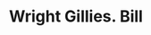 ---
doi: 10.7916/D86T1ZSF
date_other: '1900'
date_other_textual: 1900-1909
form: printed ephemera
genre:
- Invoices
name:
- Wright Gillies
object_in_context_url: https://biggert.cul.columbia.edu/items/view/ave_biggert_01159
subject_hierarchical_geographic:
- New York, New York, United States
subject_name:
- Wright Gillies
title: Wright Gillies. Bill
sort_title: Wright Gillies. Bill
call_number: ave_biggert_01159
coordinates:
- 40.71277777777778,-74.00583333333333
pid: ave_biggert_01159
identifiers: ave_biggert_01159
permalink: /biggert/ave_biggert_01159/
layout: iiif-image-page
---